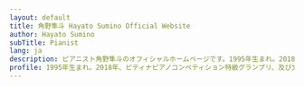```yaml
---
layout: default
title: 角野隼斗 Hayato Sumino Official Website
author: Hayato Sumino
subTitle: Pianist
lang: ja
description: ピアニスト角野隼斗のオフィシャルホームページです。1995年生まれ。2018年、ピティナピアノコンペティション特級グランプリ、及び文部科学大臣賞、スタインウェイ賞受賞。現在、東京大学情報理工学系研究科修士1年生。
profile: 1995年生まれ。2018年、ピティナピアノコンペティション特級グランプリ、及び文部科学大臣賞、スタインウェイ賞受賞。2002年、千葉音楽コンクール全部門最優秀賞を史上最年少（小1）にて受賞。2005年、ピティナピアノコンペティション全国大会にて、Jr.G 級金賞受賞。2011年および2017年、ショパン国際コンクール in ASIA 中学生の部および大学・一般部門アジア大会にて金賞受賞、日本クラシック音楽コンクール大学男子の部、第3位(最高位)。これまでに国立ブラショフ・フィルハーモニー交響楽団、日本フィルハーモニー交響楽団オーケストラと共演。現在、東京大学情報理工学系研究科修士1年生。金子勝子、吉田友昭の各氏に師事。2018年9月より半年間、フランス音響音楽研究所 (IRCAM) にて機械学習を用いた自動採譜、自動編曲の研究に従事。フランス留学中にクレール・テゼール、ジャン＝マルク・ルイサダの各氏に師事。クラシックに留まらず、ジャズやゲーム音楽をYouTubeに投稿するなど、幅広く活動している。
---
```

